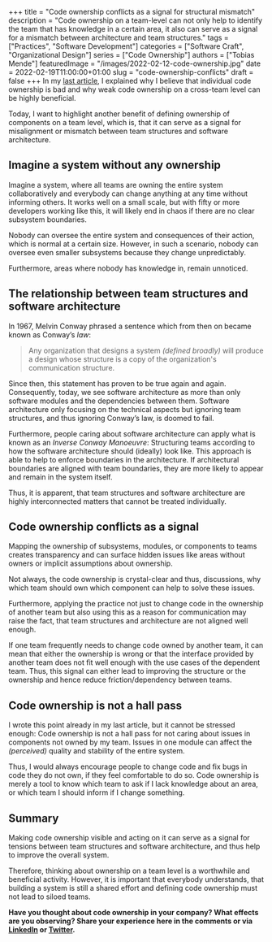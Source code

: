 +++ 
title = "Code ownership conflicts as a signal for structural mismatch"
description = "Code ownership on a team-level can not only help to identify the team that has knowledge in a certain area, it also can serve as a signal for a mismatch between architecture and team structures."
tags = ["Practices", "Software Development"]
categories = ["Software Craft", "Organizational Design"]
series = ["Code Ownership"]
authors = ["Tobias Mende"]
featuredImage = "/images/2022-02-12-code-ownership.jpg"
date = 2022-02-19T11:00:00+01:00
slug = "code-ownership-conflicts"
draft = false
+++
In my [last article](/blog/code-ownership/ "Code Ownership: Keeping the balance between structure and agility"), I explained why I believe that individual code ownership is bad and why weak code ownership on a cross-team level can be highly beneficial.

Today, I want to highlight another benefit of defining ownership of components on a team level, which is, that it can serve as a signal for misalignment or mismatch between team structures and software architecture.

## Imagine a system without any ownership
Imagine a system, where all teams are owning the entire system collaboratively and everybody can change anything at any time without informing others. It works well on a small scale, but with fifty or more developers working like this, it will likely end in chaos if there are no clear subsystem boundaries.

Nobody can oversee the entire system and consequences of their action, which is normal at a certain size. However, in such a scenario, nobody can oversee even smaller subsystems because they change unpredictably.

Furthermore, areas where nobody has knowledge in, remain unnoticed. 

## The relationship between team structures and software architecture
In 1967, Melvin Conway phrased a sentence which from then on became known as Conway’s *law*:

> Any organization that designs a system *(defined broadly)* will produce a design whose structure is a copy of the organization's communication structure.

Since then, this statement has proven to be true again and again. Consequently, today, we see software architecture as more than only software modules and the dependencies between them. Software architecture only focusing on the technical aspects but ignoring team structures, and thus ignoring Conway’s law, is doomed to fail.

Furthermore, people caring about software architecture can apply what is known as an *Inverse Conway Manoeuvre*: Structuring teams according to how the software architecture should (ideally) look like. This approach is able to help to enforce boundaries in the architecture. If architectural boundaries are aligned with team boundaries, they are more likely to appear and remain in the system itself.

Thus, it is apparent, that team structures and software architecture are highly interconnected matters that cannot be treated individually.

## Code ownership conflicts as a signal
Mapping the ownership of subsystems, modules, or components to teams creates transparency and can surface hidden issues like areas without owners or implicit assumptions about ownership.

Not always, the code ownership is crystal-clear and thus, discussions, why which team should own which component can help to solve these issues.

Furthermore, applying the practice not just to change code in the ownership of another team but also using this as a reason for communication may raise the fact, that team structures and architecture are not aligned well enough.

If one team frequently needs to change code owned by another team, it can mean that either the ownership is wrong or that the interface provided by another team does not fit well enough with the use cases of the dependent team. Thus, this signal can either lead to improving the structure or the ownership and hence reduce friction/dependency between teams.

## Code ownership is not a hall pass
I wrote this point already in my last article, but it cannot be stressed enough: Code ownership is not a hall pass for not caring about issues in components not owned by my team. Issues in one module can affect the *(perceived)* quality and stability of the entire system.

Thus, I would always encourage people to change code and fix bugs in code they do not own, if they feel comfortable to do so. Code ownership is merely a tool to know which team to ask if I lack knowledge about an area, or which team I should inform if I change something.

## Summary
Making code ownership visible and acting on it can serve as a signal for tensions between team structures and software architecture, and thus help to improve the overall system.

Therefore, thinking about ownership on a team level is a worthwhile and beneficial activity. However, it is important that everybody understands, that building a system is still a shared effort and defining code ownership must not lead to siloed teams.

**Have you thought about code ownership in your company? What effects are you observing? Share your experience here in the comments or via [LinkedIn](https://www.linkedin.com/in/tobiasmende/) or [Twitter](https://twitter.com/Tobias_Mende).**